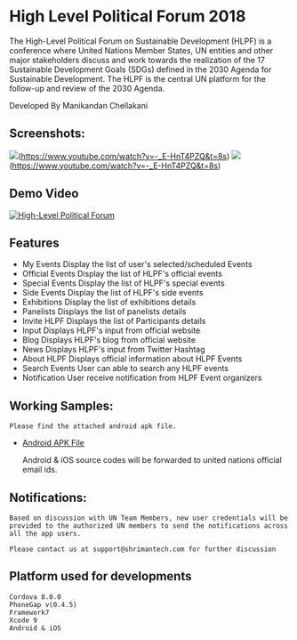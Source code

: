 # High Level Political Forum 2018
The High-Level Political Forum on Sustainable Development (HLPF) is a conference where United Nations Member States, UN entities and other major stakeholders discuss and work towards the realization of the 17 Sustainable Development Goals (SDGs) defined in the 2030 Agenda for Sustainable Development. The HLPF is the central UN platform for the follow-up and review of the 2030 Agenda.

Developed By
Manikandan Chellakani

## Screenshots:
![](http://hlpf.shrimantech.com/img/HLPF-Img1.png)(https://www.youtube.com/watch?v=-_E-HnT4PZQ&t=8s)
![](http://hlpf.shrimantech.com/img/HLPF-Img2.png)(https://www.youtube.com/watch?v=-_E-HnT4PZQ&t=8s)

## Demo Video
[![High-Level Political Forum](https://img.youtube.com/vi/-_E-HnT4PZQ/0.jpg)](https://www.youtube.com/watch?v=-_E-HnT4PZQ&t=8s)


## Features
  - My Events		Display the list of user's selected/scheduled Events
  - Official Events		Display the list of HLPF's official events
  - Special Events		Display the list of HLPF's special events
  - Side Events		Display the list of HLPF's side events
  - Exhibitions		Display the list of exhibitions details
  - Panelists		Displays the list of panelists details
  - Invite HLPF		Displays the list of Participants details
  - Input		Displays HLPF's input from official website
  - Blog		Displays HLPF's blog from official website
  - News		Displays HLPF's input from Twitter Hashtag
  - About HLPF		Displays official information about HLPF Events
  - Search Events		User can able to search any HLPF events
  - Notification		User receive notification from HLPF Event organizers


## Working Samples:
	Please find the attached android apk file.
	
  - [Android APK File](./build/android/hlpf.apk)

	Android & iOS source codes will be forwarded to united nations official email ids.
	
## Notifications:
	Based on discussion with UN Team Members, new user credentials will be provided to the authorized UN members to send the notifications across all the app users.
	
	Please contact us at support@shrimantech.com for further discussion

## Platform used for developments
    Cordova 8.0.0
	PhoneGap v(0.4.5)
	Framework7
	Xcode 9
	Android & iOS

